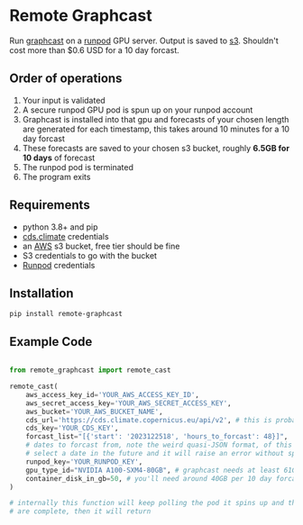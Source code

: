 # Remote Graphcast

Run [graphcast](https://github.com/google-deepmind/graphcast) on a [runpod](https://runpod.io/) GPU server. Output is saved to [s3](https://aws.amazon.com/pm/serv-s3/). Shouldn't cost more than $0.6 USD for a 10 day forcast.

## Order of operations

1. Your input is validated
2. A secure runpod GPU pod is spun up on your runpod account
3. Graphcast is installed into that gpu and forecasts of your chosen length are generated for each timestamp, this takes around 10 minutes for a 10 day forcast
4. These forecasts are saved to your chosen s3 bucket, roughly **6.5GB for 10 days** of forecast
5. The runpod pod is terminated
6. The program exits

## Requirements

- python 3.8+ and pip
- [cds.climate](https://cds.climate.copernicus.eu/api-how-to) credentials
- an [AWS](https://aws.amazon.com/console/) s3 bucket, free tier should be fine
- S3 credentials to go with the bucket
- [Runpod](https://www.runpod.io/) credentials

## Installation

`pip install remote-graphcast`

## Example Code

```python

from remote_graphcast import remote_cast

remote_cast(
	aws_access_key_id='YOUR_AWS_ACCESS_KEY_ID',
	aws_secret_access_key='YOUR_AWS_SECRET_ACCESS_KEY',
	aws_bucket='YOUR_AWS_BUCKET_NAME',
	cds_url='https://cds.climate.copernicus.eu/api/v2', # this is probably your CDS URL 
	cds_key='YOUR_CDS_KEY',
	forcast_list="[{'start': '2023122518', 'hours_to_forcast': 48}]", 
	# dates to forcast from, note the weird quasi-JSON format, of this string, use single quotes instead of double quotes
	# select a date in the future and it will raise an error without spinning up anything
	runpod_key='YOUR_RUNPOD_KEY',
	gpu_type_id="NVIDIA A100-SXM4-80GB", # graphcast needs at least 61GB GPU ram (unless you want to quantize)
	container_disk_in_gb=50, # you'll need around 40GB per 10 day forcast + a healthy 10GB buffer
)

# internally this function will keep polling the pod it spins up and the s3 bucket until it sees that all forcasts 
# are complete, then it will return


```



